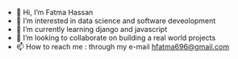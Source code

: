 - 👋 Hi, I’m Fatma Hassan
- 👀 I’m interested in data science and software deveolopment
- 🌱 I’m currently learning django and javascript
- 💞️ I’m looking to collaborate on building a real world projects
- 📫 How to reach me : through my e-mail hfatma696@gmail.com

<!---
fatohassan/fatohassan is a ✨ special ✨ repository because its `README.md` (this file) appears on your GitHub profile.
You can click the Preview link to take a look at your changes.
--->
